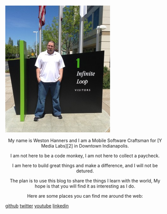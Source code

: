 <!--
Title: About Me
Page: true
Template: simplepage
-->

![Mothership][1]

<center>
My name is Weston Hanners and I am a Mobile Software Craftsman 
for [Y Media Labs][2] in Downtown Indianapolis.

I am not here to be a code monkey, I am not here to collect a paycheck.

I am here to build great things and make a difference, and I will not be 
detured. 

The plan is to use this blog to share the things I learn with the world, 
My hope is that you will find it as interesting as I do.

Here are some places you can find me around the web:
</center>

<div markdown="1" class="horizontal-list">

[github](https://www.github.com/westonhanners)
[twitter](https://www.twitter.com/WestonHanners)
[youtube](https://www.youtube.com/kronusdark)
[linkedin](https://www.linkedin.com/in/lhanners)

</div>

[1]: content/images/me.jpg
[2]: http://www.ymedialabs.com 